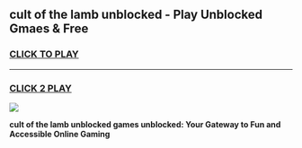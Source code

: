 
## cult of the lamb unblocked - Play Unblocked Gmaes & Free
<h3>
<a href="https://news.freeplayer.one?title=cult_of_the_lamb_unblocked&ref=23F">CLICK TO PLAY</a></h3>
<hr>

<h3>
<a href="https://news.freeplayer.one?title=cult_of_the_lamb_unblocked&ref=23F">CLICK 2 PLAY</a>
  
</h3>

<a href="https://news.freeplayer.one?title=cult_of_the_lamb_unblocked&ref=23F/"><img src="https://clearcache.store/games.png"></a>


**cult of the lamb unblocked games unblocked: Your Gateway to Fun and Accessible Online Gaming**
